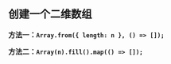 ## 创建一个二维数组

**方法一：`Array.from({ length: n }, () => []);`**

**方法二：`Array(n).fill().map(() => []);`**

